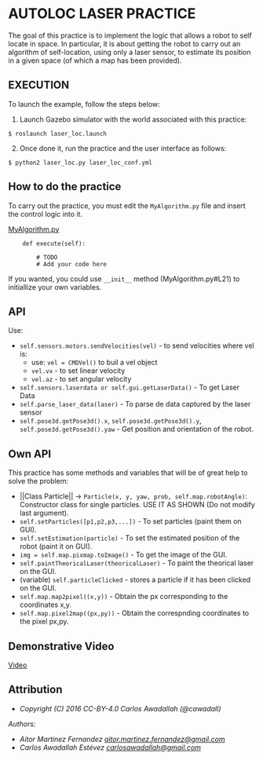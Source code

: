 # AUTOLOC LASER PRACTICE                      

The goal of this practice is to implement the logic that allows a robot to self
locate in space. In particular, it is about getting the robot to carry out an 
algorithm of self-location, using only a laser sensor, to estimate its position 
in a given space (of which a map has been provided).

## EXECUTION

To launch the example, follow the steps below:

1. Launch Gazebo simulator with the world associated with this practice:

`$ roslaunch laser_loc.launch`

2. Once done it, run the practice and the user interface as follows:

`$ python2 laser_loc.py laser_loc_conf.yml`



## How to do the practice

To carry out the practice, you must edit the `MyAlgorithm.py` file and insert the 
control logic into it.

[MyAlgorithm.py](MyAlgorithm.py#L84)

```
    def execute(self):

        # TODO
        # Add your code here
```

If you wanted, you could use `__init__` method (MyAlgorithm.py#L21) to initiallize 
your own variables.


## API

Use:

* `self.sensors.motors.sendVelocities(vel)` - to send velocities where vel is:
    * use: `vel = CMDVel()` to buil a vel object
    * `vel.vx` - to set linear velocity
    * `vel.az` - to set angular velocity
* `self.sensors.laserdata or self.gui.getLaserData()` - To get Laser Data
* `self.parse_laser_data(laser)` - To parse de data captured by the laser sensor
* `self.pose3d.getPose3d().x`, `self.pose3d.getPose3d().y`, `self.pose3d.getPose3d().yaw` - Get position and orientation of the robot.


## Own API

This practice has some methods and variables that will be of great help to solve the problem:

* ||Class Particle|| -> `Particle(x, y, yaw, prob, self.map.robotAngle)`:
    Constructor class for single particles. USE IT AS SHOWN (Do not modify last argument).
* `self.setParticles([p1,p2,p3,...])` - To set particles (paint them on GUI).
* `self.setEstimation(particle)` - To set the estimated position of the robot (paint it on GUI).
* `img = self.map.pixmap.toImage()` - To get the image of the GUI.
* `self.paintTheoricalLaser(theoricalLaser)` - To paint the theorical laser on the GUI.
*  (variable) `self.particleClicked` - stores a particle if it has been clicked on the GUI.
* `self.map.map2pixel((x,y))` - Obtain the px corresponding to the coordinates x,y.
* `self.map.pixel2map((px,py))` - Obtain the correspnding coordinates to the pixel px,py.


## Demonstrative Video
[Video](https://www.youtube.com/watch?v=FmUN_tzM9MM)

## Attribution

* *Copyright (C) 2016 CC-BY-4.0 Carlos Awadallah (@cawadall)*

*Authors:*
* *Aitor Martinez Fernandez <aitor.martinez.fernandez@gmail.com>*
* *Carlos Awadallah Estévez <carlosawadallah@gmail.com>*

